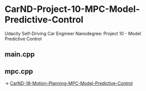 # CarND-Project-10-MPC-Model-Predictive-Control
Udacity Self-Driving Car Engineer Nanodegree: Project 10 - Model Predictive Control

## main.cpp

## mpc.cpp

-> [CarND-18-Motion-Planning-MPC-Model-Predictive-Control](https://github.com/ChenBohan/CarND-18-Motion-Planning-MPC-Model-Predictive-Control)
